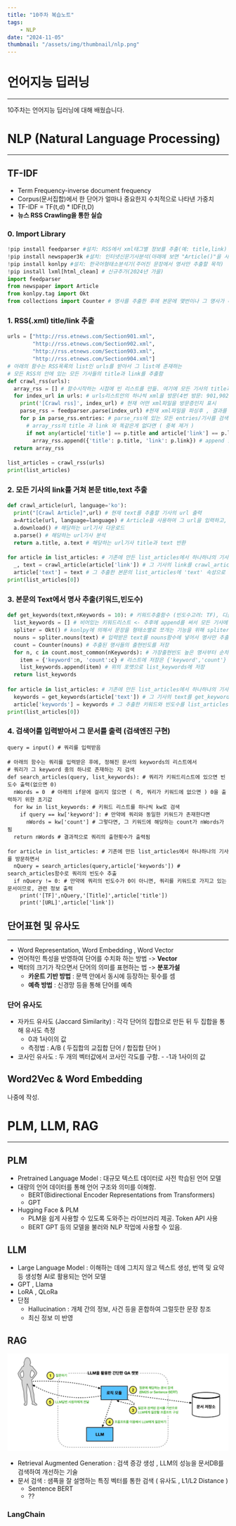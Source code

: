 ```yaml
---
title: "10주차 복습노트"
tags:
    - NLP
date: "2024-11-05"
thumbnail: "/assets/img/thumbnail/nlp.png"
---
```


# 언어지능 딥러닝
---
10주차는 언어지능 딥러닝에 대해 배웠습니다.

# NLP (Natural Language Processing)
---
## TF-IDF
- Term Frequency-inverse document frequency
- Corpus(문서집합)에서 한 단어가 얼마나 중요한지 수치적으로 나타낸 가중치
- TF-IDF = TF(t,d) * IDF(t,D)
- **뉴스 RSS Crawling을 통한 실습**

### 0. Import Library
```python
!pip install feedparser #설치: RSS에서 xml태그별 정보를 추출(예: title,link)
!pip install newspaper3k #설치: 인터넷신문기사분석(아래에 보면 "Article()"을 사용하기 위한 목적)
!pip install konlpy #설치: 한국어형태소분석기(주어진 문장에서 명사만 추출할 목적)
!pip install lxml[html_clean] # 신규추가(2024년 가을)
import feedparser
from newspaper import Article
from konlpy.tag import Okt
from collections import Counter # 명사를 추출한 후에 본문에 몇번이나 그 명사가 나오는지 확인(TF구현용)
```

### 1. RSS(.xml) title/link 추출
```python
urls = ["http://rss.etnews.com/Section901.xml",
        "http://rss.etnews.com/Section902.xml",
        "http://rss.etnews.com/Section903.xml",
        "http://rss.etnews.com/Section904.xml"]
# 아래의 함수는 RSS목록의 list인 urls를 받아서 그 list에 존재하는
# 모든 RSS의 안에 있는 모든 기사들의 title과 link를 추출함
def crawl_rss(urls):
  array_rss = [] # 함수시작하는 시점에 빈 리스트를 만듦. 여기에 모든 기사의 title과 link를 넣을 것
  for index_url in urls: # urls리스트안의 하나씩 xml을 방문(4번 방문: 901,902,903,904)
    print('[Crawl rss]', index_url) # 현재 어떤 xml파일을 방문증인지 표시
    parse_rss = feedparser.parse(index_url) #현재 xml파일을 파싱후 , 결과를 parse_rss에 저장
    for p in parse_rss.entries: # parse_rss에 있는 모든 entries/기사를 검색하면서
      # array_rss의 title 과 link 와 똑같은게 없다면 ( 중복 제거 )
      if not any(article['title'] == p.title and article['link'] == p.link for article in array_rss):
        array_rss.append({'title': p.title, 'link': p.link}) # append 함수로 array_res에 title과 link 붙여넣음
  return array_rss

list_articles = crawl_rss(urls)
print(list_articles)
```

### 2. 모든 기사의 link를 거쳐 본문 title,text 추출
```python
def crawl_article(url, language='ko'):
  print("[Crawl Article]",url) # 현재 text를 추출할 기사의 url 출력
  a=Article(url, language=language) # Article을 사용하여 그 url을 입력하고, 언어옵션 지정
  a.download() # 해당하는 url기사 다운로드
  a.parse() # 해당하는 url기사 분석
  return a.title, a.text # 해당하는 url기사 title과 text 반환

for article in list_articles: # 기존에 만든 list_articles에서 하나하나의 기사를 방문하면서
  _, text = crawl_article(article['link']) # 그 기사의 link를 crawl_article함수에 넣어 본문 추출
  article['text'] = text # 그 추출한 본문의 list_articles에 'text' 속성으로 새로 만들어 저장
print(list_articles[0])
```

### 3. 본문의 Text에서 명사 추출(키워드,빈도수)
```python
def get_keywords(text,nKeywords = 10): # 키워드추출함수 (빈도수고려: TF), 디폴트로 10개
  list_keywords = [] # 비어있는 키워드리스트 <- 추후에 append를 써서 모든 기사에 대한 내용 추가
  spliter = Okt() # konlpy에 의해서 문장을 형태소별로 쪼개는 기능을 위해 spliter 생성
  nouns = spliter.nouns(text) # 입력받은 text를 nouns함수에 넣어서 명사만 추출한 nouns리스트에 넣음
  count = Counter(nouns) # 추출된 명사들의 출현빈도를 저장
  for n, c in count.most_common(nKeywords): # 가장출현빈도 높은 명사부터 순차적으로 10번 연산
    item = {'keyword':n, 'count':c} # 리스트에 저장은 {'keyword','count'} 의 형식으로 함
    list_keywords.append(item) # 위의 포맷으로 list_keywords에 저장
  return list_keywords

for article in list_articles: # 기존에 만든 list_articles에서 하나하나의 기사를 방문하면서
  keywords = get_keywords(article['text']) # 그 기사의 text를 get_keywords함수에 넣어 키워드/빈도 추출
  article['keywords'] = keywords # 그 추출한 키워드와 빈도수를 list_articles에 저장
print(list_articles[0])
```

### 4. 검색어를 입력받아서 그 문서를 출력 (검색엔진 구현)
```
query = input() # 쿼리를 입력받음

# 아래의 함수는 쿼리를 입력받은 후에, 정해진 문서의 keywords의 리스트에서
# 쿼리가 그 keyword 중의 하나로 존재하는 지 검색
def search_articles(query, list_keywords): # 쿼리가 키워드리스트에 있으면 빈도수 출력(없으면 0)
  nWords = 0  # 아래의 if문에 걸리지 않으면 ( 즉, 쿼리가 키워드에 없으면 ) 0을 출력하기 위한 초기값
  for kw in list_keywords: # 키워드 리스트를 하나씩 kw로 검색
    if query == kw['keyword']: # 만약에 쿼리와 동일한 키워드가 존재한다면
      nWords = kw['count'] # 그렇다면, 그 키워드에 해당하는 count가 nWords가 됨
  return nWords # 결과적으로 쿼리의 출현횟수가 출력됨

for article in list_articles: # 기존에 만든 list_articles에서 하나하나의 기사를 방문하면서
  nQuery = search_articles(query,article['keywords']) # search_articles함수로 쿼리의 빈도수 추출
  if nQuery != 0: # 만약에 쿼리의 빈도수가 0이 아니면, 쿼리를 키워드로 가지고 있는 문서이므로, 관련 정보 출력
    print('[TF]',nQuery,'[Title]',article['title'])
    print('[URL]',article['link'])
```

## 단어표현 및 유사도
---
- Word Representation, Word Embedding , Word Vector
- 언어적인 특성을 반영하여 단어를 수치화 하는 방법 -> **Vector**
- 벡터의 크기가 작으면서 단어의 의미를 표현하는 법 -> **분포가설**
    - **카운트 기반 방법** : 문맥 안에서 동시에 등장하는 횟수를 셈
    - **예측 방법** : 신경망 등을 통해 단어를 예측

### 단어 유사도
 - 자카드 유사도 (Jaccard Similarity) : 각각 단어의 집합으로 만든 뒤 두 집합을 통해 유사도 측정
    - 0과 1사이의 값
    - 측정법 : A/B ( 두집합의 교집합 단어 / 합집합 단어 )
- 코사인 유사도 : 두 개의 벡터값에서 코사인 각도를 구함.
      - -1과 1사이의 값


## Word2Vec & Word Embedding
나중에 작성.




# PLM, LLM, RAG
---

## PLM 
- Pretrained Language Model : 대규모 텍스트 데이터로 사전 학습된 언어 모델
- 대량의 언어 데이터를 통해 언어 구조와 의미를 이해함.
    - BERT(Bidirectional Encoder Representations from Transformers)
    - GPT
- Hugging Face & PLM
    - PLM을 쉽게 사용할 수 있도록 도와주는 라이브러리 제공. Token API 사용
    - BERT GPT 등의 모델을 불러와 NLP 작업에 사용할 수 있음.

## LLM
- Large Language Model : 이해하는 데에 그치지 않고 텍스트 생성, 번역 및 요약 등 생성형 AI로 활용되는 언어 모델
- GPT , Llama
- LoRA , QLoRa
- 단점
    - Hallucination : 개체 간의 정보, 사건 등을 혼합하여 그럴듯한 문장 창조
    - 최신 정보 미 반영


## RAG
![RAG](/assets/img/boknote/RAG.PNG)

- Retrieval Augmented Generation : 검색 증강 생성 , LLM의 성능을 문서DB를 검색하여 개선하는 기술
- 문서 검색 : 샘픅을 잘 설명하는 특징 벡터를 통한 검색 ( 유사도 , L1/L2 Distance )
    - Sentence BERT
    - ??

### LangChain
